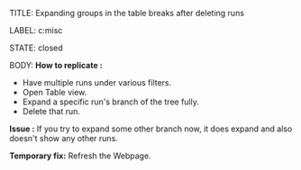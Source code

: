 TITLE:
Expanding groups in the table breaks after deleting runs

LABEL:
c:misc

STATE:
closed

BODY:
**How to replicate :**
- Have multiple runs under various filters.
- Open Table view.
- Expand a specific run's branch of the tree fully.
- Delete that run.

**Issue :** If you try to expand some other branch now, it does expand and also doesn't show any other runs.

**Temporary fix:** Refresh the Webpage.

